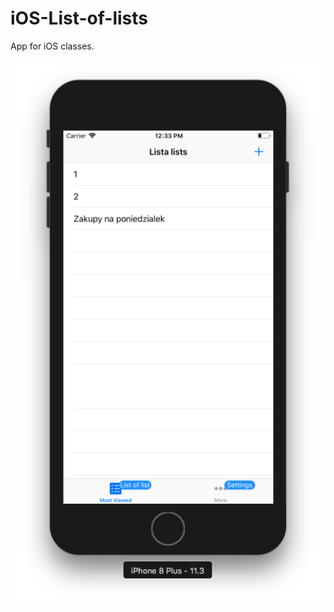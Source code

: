 # iOS-List-of-lists
App for iOS classes.

![alt text](https://raw.githubusercontent.com/Wiklos/iOS-List-of-lists/master/png/1.png)
